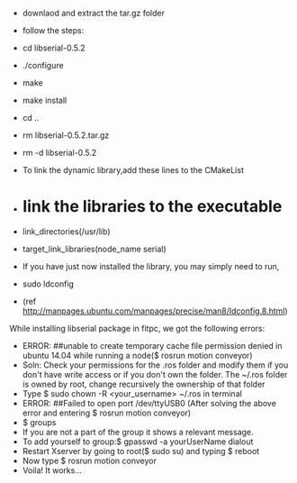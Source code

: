 * downlaod and extract the tar.gz folder
* follow the steps:
* cd libserial-0.5.2
* ./configure
* make
* make install
* cd ..
* rm libserial-0.5.2.tar.gz
* rm -d libserial-0.5.2

* To link the dynamic library,add these lines to the CMakeList
* # link the libraries to the executable
* link_directories(/usr/lib)
* target_link_libraries(node_name serial)

* If you have just now installed the library, you may simply need to run,
* sudo ldconfig 
* (ref http://manpages.ubuntu.com/manpages/precise/man8/ldconfig.8.html)


While installing libserial package in fitpc, we got the following errors:
* ERROR: ##unable to create temporary cache file permission denied in ubuntu 14.04 while running a node($ rosrun motion conveyor)
* Soln: Check your permissions for the .ros folder and modify them if you don't have write access or if you don't 
own the folder. The ~/.ros folder is owned by root, change recursively the ownership of that folder
* Type $ sudo chown -R <your_username> ~/.ros in terminal
* ERROR: ##Failed to open port /dev/ttyUSB0 (After solving the above error and entering $ rosrun motion conveyor)
* $ groups 
* If you are not a part of the group it shows a relevant message.
* To add yourself to group:$ gpasswd -a yourUserName dialout
* Restart Xserver by going to root($ sudo su) and typing $ reboot
* Now type $ rosrun motion conveyor 
* Voila! It works...
